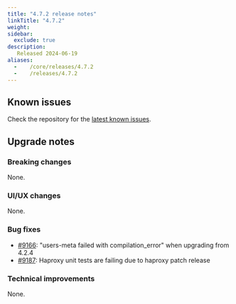 ```yaml
---
title: "4.7.2 release notes"
linkTitle: "4.7.2"
weight:
sidebar:
  exclude: true
description:
   Released 2024-06-19
aliases:
  -    /core/releases/4.7.2
  -    /releases/4.7.2
---
```


## Known issues

Check the repository for the [latest known issues](https://github.com/medic/cht-core/issues?q=is%3Aissue+label%3A%22Affects%3A+4.7.2%22).

## Upgrade notes

### Breaking changes

None.

### UI/UX changes

None.

### Bug fixes

- [#9166](https://github.com/medic/cht-core/issues/9166): "users-meta failed with compilation_error" when upgrading from 4.2.4
- [#9187](https://github.com/medic/cht-core/issues/9187): Haproxy unit tests are failing due to haproxy patch release

### Technical improvements

None.
